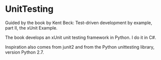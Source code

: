 # UnitTesting

Guided by the book by Kent Beck: Test-driven development by example,
part II, the xUnit Example.

The book develops an xUnit unit testing framework in Python. I do it in C#.

Inspiration also comes from junit2 and from the Python unittesting library, version Python 2.7.
